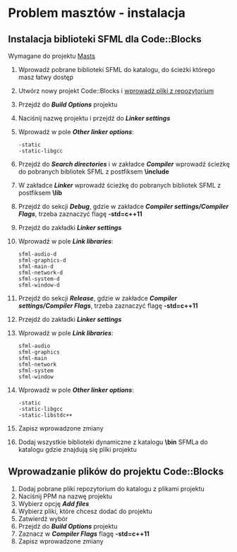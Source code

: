 # Problem masztów - instalacja

## Instalacja biblioteki SFML dla Code::Blocks 

Wymagane do projektu [Masts](https://github.com/WorkingFen/AALProject/tree/master/Masts)

1. Wprowadź pobrane biblioteki SFML do katalogu, do ścieżki którego masz łatwy dostęp
2. Utwórz nowy projekt Code::Blocks i [wprowadź pliki z repozytorium](#wprowadzanie-plików-do-projektu-codeblocks)
3. Przejdź do **_Build Options_** projektu
4. Naciśnij nazwę projektu i przejdź do **_Linker settings_**
5. Wprowadź w pole **_Other linker options_**:
   
   ```
   -static
   -static-libgcc
   ```
   
6. Przejdź do **_Search directories_** i w zakładce **_Compiler_** wprowadź ścieżkę do pobranych bibliotek SFML z postfiksem **\include**
7. W zakładce **_Linker_** wprowadź ścieżkę do pobranych bibliotek SFML z postfiksem **\lib**
8. Przejdź do sekcji **_Debug_**, gdzie w zakładce **_Compiler settings/Compiler Flags_**, trzeba zaznaczyć flagę **-std=c++11**
9. Przejdź do zakładki **_Linker settings_**
10. Wprowadź w pole **_Link libraries_**:

    ```
    sfml-audio-d
    sfml-graphics-d
    sfml-main-d 
    sfml-network-d 
    sfml-system-d 
    sfml-window-d
    ```
  
11. Przejdź do sekcji **_Release_**, gdzie w zakładce **_Compiler settings/Compiler Flags_**, trzeba zaznaczyć flagę **-std=c++11**
12. Przejdź do zakładki **_Linker settings_**
13. Wprowadź w pole **_Link libraries_**:

    ```
    sfml-audio
    sfml-graphics
    sfml-main
    sfml-network
    sfml-system
    sfml-window
    ```
   
14. Wprowadź w pole **_Other linker options_**:

    ```
    -static
    -static-libgcc
    -static-libstdc++
    ```
   
15. Zapisz wprowadzone zmiany
16. Dodaj wszystkie biblioteki dynamiczne z katalogu **\bin** SFMLa do katalogu gdzie znajdują się pliki projektu 

## Wprowadzanie plików do projektu Code::Blocks

1. Dodaj pobrane pliki repozytorium do katalogu z plikami projektu
2. Naciśnij PPM na nazwę projektu
3. Wybierz opcję **_Add files_**
4. Wybierz pliki, które chcesz dodać do projektu
5. Zatwierdź wybór
6. Przejdź do **_Build Options_** projektu
7. Zaznacz w **_Compiler Flags_** flagę **-std=c++11**
8. Zapisz wprowadzone zmiany
